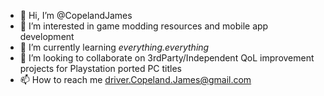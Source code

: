 - 👋 Hi, I’m @CopelandJames
- 👀 I’m interested in game modding resources and mobile app development 
- 🌱 I’m currently learning *everything.everything*
- 💞️ I’m looking to collaborate on 3rdParty/Independent QoL improvement projects for Playstation ported PC titles
- 📫 How to reach me driver.Copeland.James@gmail.com

<!---
CopelandJames/CopelandJames is a ✨ special ✨ repository because its `README.md` (this file) appears on your GitHub profile.
You can click the Preview link to take a look at your changes.
--->
